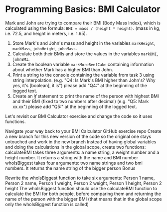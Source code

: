 # Programming Basics: BMI Calculator
Mark and John are trying to compare their BMI (Body Mass Index), which is calculated using the formula: `BMI = mass / (height * height)`. (mass in kg, i.e. 72.5, and height in meters, i.e. 1.65).

1. Store Mark's and John's mass and height in the variables `markHeight`, `markMass`, `johnHeight`, `johnMass`.
2. Calculate both their BMIs and store the values in the variables `markBMI`, `johnBMI`. 
3. Create the boolean variable `markMoreBeefCake` containing information about whether Mark has a higher BMI than John.
4. Print a string to the console containing the variable from task 3 using string interpolation. (e.g. "Q4: Is Mark's BMI higher than John's? Why yes, it's [boolean], it is") please add "Q4:" at the beginning of the logged text. 
5. Create an *if* statement to print the name of the person with highest BMI and their BMI (fixed to two numbers after decimal) (e.g. "Q5: Mark xx.xx") please add "Q5:" at the beginning of the logged text.

<!-- ------------------------------------------ -->

Let's revisit our BMI Calculator exercise and change the code so it uses functions.

Navigate your way back to your BMI Calculator GitHub exercise repo
Create a new branch for this new version of the code so the original one stays untouched and work in the new branch
Instead of having global variables and doing the calculations in the global scope, create two functions:
calculateBMI takes three arguments: a name string, a weight number and a height number. It returns a string with the name and BMI number
whoIsBiggest takes four arguments: two name strings and two bmi numbers. It returns the name string of the bigger person
Bonus

Rewrite the whoIsBiggest function to take six arguments: Person 1 name, Person 2 name, Person 1 weight, Person 2 weight, Person 1 height, Person 2 height
The whoIsBiggest function should use the calculateBMI function to calculate the BMI for both people, before comparing them and returning the name of the person with the bigger BMI (that means that in the global scope only the whoIsBiggest function is called)
